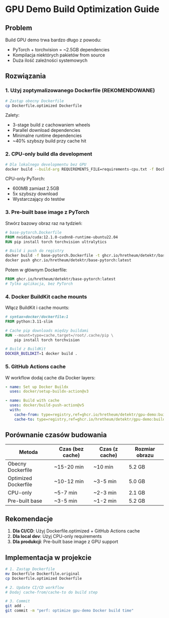 # GPU Demo Build Optimization Guide

## Problem
Build GPU demo trwa bardzo długo z powodu:
- PyTorch + torchvision = ~2.5GB dependencies
- Kompilacja niektórych pakietów from source
- Duża ilość zależności systemowych

## Rozwiązania

### 1. **Użyj zoptymalizowanego Dockerfile** (REKOMENDOWANE)

```bash
# Zastąp obecny Dockerfile
cp Dockerfile.optimized Dockerfile
```

Zalety:
- 3-stage build z cachowaniem wheels
- Parallel download dependencies
- Minimalne runtime dependencies
- ~40% szybszy build przy cache hit

### 2. **CPU-only build dla development**

```bash
# Dla lokalnego developmentu bez GPU
docker build --build-arg REQUIREMENTS_FILE=requirements-cpu.txt -f Dockerfile.optimized .
```

CPU-only PyTorch:
- 600MB zamiast 2.5GB
- 5x szybszy download
- Wystarczający do testów

### 3. **Pre-built base image z PyTorch**

Stwórz bazowy obraz raz na tydzień:

```dockerfile
# base-pytorch.Dockerfile
FROM nvidia/cuda:12.1.0-cudnn8-runtime-ubuntu22.04
RUN pip install torch torchvision ultralytics
```

```bash
# Build i push do registry
docker build -f base-pytorch.Dockerfile -t ghcr.io/hretheum/detektr/base-pytorch:latest .
docker push ghcr.io/hretheum/detektr/base-pytorch:latest
```

Potem w głównym Dockerfile:
```dockerfile
FROM ghcr.io/hretheum/detektr/base-pytorch:latest
# Tylko aplikacja, bez PyTorch
```

### 4. **Docker BuildKit cache mounts**

Włącz BuildKit i cache mounts:

```dockerfile
# syntax=docker/dockerfile:1
FROM python:3.11-slim

# Cache pip downloads między buildami
RUN --mount=type=cache,target=/root/.cache/pip \
    pip install torch torchvision
```

```bash
# Build z BuildKit
DOCKER_BUILDKIT=1 docker build .
```

### 5. **GitHub Actions cache**

W workflow dodaj cache dla Docker layers:

```yaml
- name: Set up Docker Buildx
  uses: docker/setup-buildx-action@v3

- name: Build with cache
  uses: docker/build-push-action@v5
  with:
    cache-from: type=registry,ref=ghcr.io/hretheum/detektr/gpu-demo:buildcache
    cache-to: type=registry,ref=ghcr.io/hretheum/detektr/gpu-demo:buildcache,mode=max
```

## Porównanie czasów budowania

| Metoda | Czas (bez cache) | Czas (z cache) | Rozmiar obrazu |
|--------|------------------|----------------|----------------|
| Obecny Dockerfile | ~15-20 min | ~10 min | 5.2 GB |
| Optimized Dockerfile | ~10-12 min | ~3-5 min | 5.0 GB |
| CPU-only | ~5-7 min | ~2-3 min | 2.1 GB |
| Pre-built base | ~3-5 min | ~1-2 min | 5.2 GB |

## Rekomendacje

1. **Dla CI/CD**: Użyj Dockerfile.optimized + GitHub Actions cache
2. **Dla local dev**: Użyj CPU-only requirements
3. **Dla produkcji**: Pre-built base image z GPU support

## Implementacja w projekcie

```bash
# 1. Zastąp Dockerfile
mv Dockerfile Dockerfile.original
cp Dockerfile.optimized Dockerfile

# 2. Update CI/CD workflow
# Dodaj cache-from/cache-to do build step

# 3. Commit
git add .
git commit -m "perf: optimize gpu-demo Docker build time"
```
